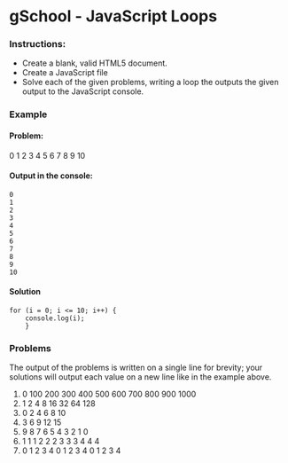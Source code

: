 # gSchool - JavaScript Loops
### Instructions:
* Create a blank, valid HTML5 document.
* Create a JavaScript file
* Solve each of the given problems, writing a loop the outputs the given output to the JavaScript console.
### Example

#### Problem:

0 1 2 3 4 5 6 7 8 9 10
#### Output in the console:

    0
    1
    2
    3
    4
    5
    6
    7
    8
    9
    10
#### Solution

    for (i = 0; i <= 10; i++) {
        console.log(i);
        }
### Problems

The output of the problems is written on a single line for brevity; your solutions will output each value on a new line like in the example above.

1.    0 100 200 300 400 500 600 700 800 900 1000
2.    1 2 4 8 16 32 64 128
3.    0 2 4 6 8 10
4.    3 6 9 12 15
5.    9 8 7 6 5 4 3 2 1 0
6.    1 1 1 2 2 2 3 3 3 4 4 4
7.    0 1 2 3 4 0 1 2 3 4 0 1 2 3 4
